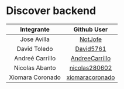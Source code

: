 # Discover backend

| Integrante      | Github User |
| :---------------: | :---------------: |
| Jose Avilla  | [NotJofe ](https://github.com/NotJofe) |
| David Toledo  | [David5761](https://github.com/David5761) |
| Andreé Carrillo  | [AndreeCarrillo](https://github.com/AndreeCarrillo) |
| Nicolas Abanto | [nicolas280602](https://github.com/nicolas280602) |
| Xiomara Coronado  | [xiomaracoronado](https://github.com/xiomaracoronado) |
